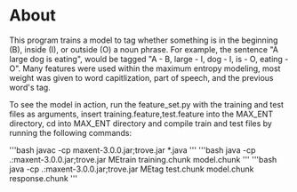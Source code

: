 # About

This program trains a model to tag whether something is in the beginning (B), inside (I), or outside (O) a noun phrase. For example, the sentence "A large dog is eating", would be tagged "A - B, large - I, dog - I, is - O, eating - O". Many features were used within the maximum entropy modeling, most weight was given to word capitlization, part of speech, and the previous word's tag. 

To see the model in action, run the feature_set.py with the training and test files as arguments, insert training.feature,test.feature into the MAX_ENT directory, cd into MAX_ENT directory and compile train and test files by running the following commands:

'''bash
javac -cp maxent-3.0.0.jar;trove.jar *.java
'''
'''bash
java -cp .:maxent-3.0.0.jar;trove.jar MEtrain training.chunk model.chunk
'''
'''bash
java -cp .:maxent-3.0.0.jar;trove.jar MEtag test.chunk model.chunk response.chunk
'''


